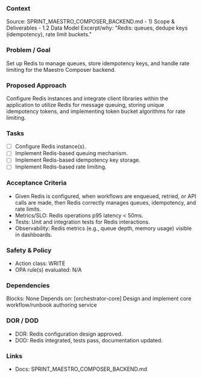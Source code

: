 ### Context
Source: SPRINT_MAESTRO_COMPOSER_BACKEND.md - 1) Scope & Deliverables - 1.2 Data Model
Excerpt/why: "Redis: queues, dedupe keys (idempotency), rate limit buckets."

### Problem / Goal
Set up Redis to manage queues, store idempotency keys, and handle rate limiting for the Maestro Composer backend.

### Proposed Approach
Configure Redis instances and integrate client libraries within the application to utilize Redis for message queuing, storing unique idempotency tokens, and implementing token bucket algorithms for rate limiting.

### Tasks
- [ ] Configure Redis instance(s).
- [ ] Implement Redis-based queuing mechanism.
- [ ] Implement Redis-based idempotency key storage.
- [ ] Implement Redis-based rate limiting.

### Acceptance Criteria
- Given Redis is configured, when workflows are enqueued, retried, or API calls are made, then Redis correctly manages queues, idempotency, and rate limits.
- Metrics/SLO: Redis operations p95 latency < 50ms.
- Tests: Unit and integration tests for Redis interactions.
- Observability: Redis metrics (e.g., queue depth, memory usage) visible in dashboards.

### Safety & Policy
- Action class: WRITE
- OPA rule(s) evaluated: N/A

### Dependencies
Blocks: None
Depends on: [orchestrator-core] Design and implement core workflow/runbook authoring service

### DOR / DOD
- DOR: Redis configuration design approved.
- DOD: Redis integrated, tests pass, documentation updated.

### Links
- Docs: SPRINT_MAESTRO_COMPOSER_BACKEND.md
